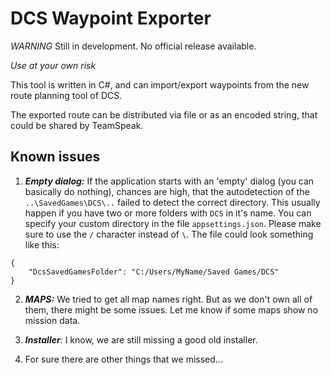 # DCS Waypoint Exporter

*WARNING* Still in development. No official release available.

*Use at your own risk*

This tool is written in C#, and can import/export waypoints from the new route planning tool of DCS.

The exported route can be distributed via file or as an encoded string, that could be shared by TeamSpeak.

## Known issues
1. ***Empty dialog:*** If the application starts with an 'empty' dialog (you can basically do nothing), chances are high, that the autodetection of the
`..\SavedGames\DCS\..` failed to detect the correct directory. This usually happen if you have two or more folders with `DCS` in it's name.
You can specify your custom directory in the file `appsettings.json`. Please make sure to use the `/` character instead of `\`.
The file could look something like this:
```
{
    "DcsSavedGamesFolder": "C:/Users/MyName/Saved Games/DCS"
}
```

2. ***MAPS:*** We tried to get all map names right. But as we don't own all of them, there might be some issues. Let me know if some maps show no mission data.

3. ***Installer***: I know, we are still missing a good old installer.

4. For sure there are other things that we missed...
